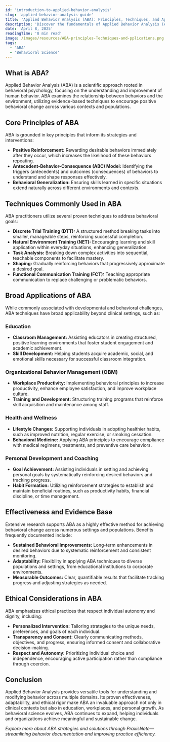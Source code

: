 ```yaml
---
id: 'introduction-to-applied-behavior-analysis'
slug: 'applied-behavior-analysis-guide'
title: 'Applied Behavior Analysis (ABA): Principles, Techniques, and Applications'
description: 'Discover the fundamentals of Applied Behavior Analysis (ABA), its core techniques, and broad applications beyond clinical settings.'
date: 'April 8, 2025'
readingTime: '8 min read'
image: /images/resources/ABA-principles-Techniques-and-pplications.png
tags:
  - 'ABA'
  - 'Behavioral Science'
---
```


## What is ABA?

Applied Behavior Analysis (ABA) is a scientific approach rooted in behavioral psychology, focusing on the understanding and improvement of human behavior. ABA examines the relationship between behaviors and the environment, utilizing evidence-based techniques to encourage positive behavioral change across various contexts and populations.

## Core Principles of ABA

ABA is grounded in key principles that inform its strategies and interventions:

- **Positive Reinforcement:** Rewarding desirable behaviors immediately after they occur, which increases the likelihood of these behaviors repeating.
- **Antecedent-Behavior-Consequence (ABC) Model:** Identifying the triggers (antecedents) and outcomes (consequences) of behaviors to understand and shape responses effectively.
- **Behavioral Generalization:** Ensuring skills learned in specific situations extend naturally across different environments and contexts.

## Techniques Commonly Used in ABA

ABA practitioners utilize several proven techniques to address behavioral goals:

- **Discrete Trial Training (DTT):** A structured method breaking tasks into smaller, manageable steps, reinforcing successful completion.
- **Natural Environment Training (NET):** Encouraging learning and skill application within everyday situations, enhancing generalization.
- **Task Analysis:** Breaking down complex activities into sequential, teachable components to facilitate mastery.
- **Shaping:** Gradually reinforcing behaviors that progressively approximate a desired goal.
- **Functional Communication Training (FCT):** Teaching appropriate communication to replace challenging or problematic behaviors.

## Broad Applications of ABA

While commonly associated with developmental and behavioral challenges, ABA techniques have broad applicability beyond clinical settings, such as:

### Education

- **Classroom Management:** Assisting educators in creating structured, positive learning environments that foster student engagement and academic achievement.
- **Skill Development:** Helping students acquire academic, social, and emotional skills necessary for successful classroom integration.

### Organizational Behavior Management (OBM)

- **Workplace Productivity:** Implementing behavioral principles to increase productivity, enhance employee satisfaction, and improve workplace culture.
- **Training and Development:** Structuring training programs that reinforce skill acquisition and maintenance among staff.

### Health and Wellness

- **Lifestyle Changes:** Supporting individuals in adopting healthier habits, such as improved nutrition, regular exercise, or smoking cessation.
- **Behavioral Medicine:** Applying ABA principles to encourage compliance with medical regimens, treatments, and preventive care behaviors.

### Personal Development and Coaching

- **Goal Achievement:** Assisting individuals in setting and achieving personal goals by systematically reinforcing desired behaviors and tracking progress.
- **Habit Formation:** Utilizing reinforcement strategies to establish and maintain beneficial routines, such as productivity habits, financial discipline, or time management.

## Effectiveness and Evidence Base

Extensive research supports ABA as a highly effective method for achieving behavioral change across numerous settings and populations. Benefits frequently documented include:

- **Sustained Behavioral Improvements:** Long-term enhancements in desired behaviors due to systematic reinforcement and consistent monitoring.
- **Adaptability:** Flexibility in applying ABA techniques to diverse populations and settings, from educational institutions to corporate environments.
- **Measurable Outcomes:** Clear, quantifiable results that facilitate tracking progress and adjusting strategies as needed.

## Ethical Considerations in ABA

ABA emphasizes ethical practices that respect individual autonomy and dignity, including:

- **Personalized Intervention:** Tailoring strategies to the unique needs, preferences, and goals of each individual.
- **Transparency and Consent:** Clearly communicating methods, objectives, and progress, ensuring informed consent and collaborative decision-making.
- **Respect and Autonomy:** Prioritizing individual choice and independence, encouraging active participation rather than compliance through coercion.

## Conclusion

Applied Behavior Analysis provides versatile tools for understanding and modifying behavior across multiple domains. Its proven effectiveness, adaptability, and ethical rigor make ABA an invaluable approach not only in clinical contexts but also in education, workplaces, and personal growth. As behavioral science evolves, ABA continues to expand, helping individuals and organizations achieve meaningful and sustainable change.

_Explore more about ABA strategies and solutions through PraxisNote—streamlining behavior documentation and improving practice efficiency._
